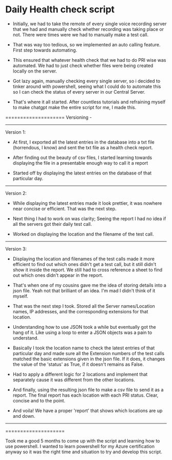 # Daily Health check script 

- Initially, we had to take the remote of every single voice recording server that we had and manually check whether recording was taking place or not. There were times were we had to manually make a test call.

- That was way too tedious, so we implemented an auto calling feature. First step towards automating. 

- This ensured that whatever health check that we had to do PRI wise was automated. We had to just check whether files were being created locally on the server.

- Got lazy again, manually checking every single server, so i decided to tinker around with powershell, seeing what I could do to automate this so I can check the status of every server in our Central Server.

- That's where it all started. After countless tutorials and refraining myself to make chatgpt make the entire script for me, I made this.

====================
Versioning -

-----------------------------------------------------------------------------------------------------------------------
Version 1:

- At first, I exported all the latest entries in the database into a txt file (horrendous, I know) and sent the txt file as a health check report.

- After finding out the beauty of csv files, I started learning towards displaying the file in a presentable enough way to call it a report

- Started off by displaying the latest entries on the database of that particular day.
-----------------------------------------------------------------------------------------------------------------------
Version 2:

- While displaying the latest entries made it look prettier, it was nowhere near concise or efficient. That was the next step.

- Next thing I had to work on was clarity; Seeing the report I had no idea if all the servers got their daily test call.

- Worked on displaying the location and the filename of the test call.
-----------------------------------------------------------------------------------------------------------------------
Version 3:

- Displaying the location and filenames of the test calls made it more efficient to find out which ones didn't get a test call, but it still didn't show it inside the report. We still had to cross reference a sheet to find out which ones didn't appear in the report.

- That's when one of my cousins gave me the idea of storing details into a json file. Yeah not that brilliant of an idea. I'm mad I didn't think of it myself.

- That was the next step I took. Stored all the Server names/Location names, IP addresses, and the corresponding extensions for that location.

- Understanding how to use JSON took a while but eventually got the hang of it. Like using a loop to enter a JSON objects was a pain to understand.

- Basically I took the location name to check the latest entries of that particular day and made sure all the Extension numbers of the test calls matched the basic extensions given in the json file. If it does, it changes the value of the 'status' as True, if it doesn't remains as False.

- Had to apply a different logic for 2 locations and implement that separately cause it was different from the other locations.

- And finally, using the resulting json file to make a csv file to send it as a report. The final report has each location with each PRI status. Clear, concise and to the point.

- And voila! We have a proper 'report' that shows which locations are up and down.
-----------------------------------------------------------------------------------------------------------------------
====================

Took me a good 5 months to come up with the script and learning how to use powershell. I wanted to learn powershell for my Azure certification anyway so it was the right time and situation to try and develop this script.


